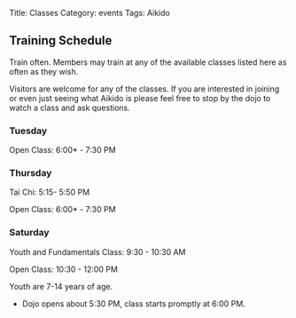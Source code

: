 Title: Classes
Category: events
Tags: Aikido 

## Training Schedule

Train often. Members may train at any of the available classes 
listed here as often as they wish.

Visitors are welcome for any of the classes. If you are interested 
in joining or even just seeing what Aikido is please feel free to 
stop by the dojo to watch a class and ask questions.

### Tuesday
Open Class: 6:00* - 7:30 PM

### Thursday
Tai Chi: 5:15- 5:50 PM

Open Class: 6:00* - 7:30 PM

### Saturday
Youth and Fundamentals Class: 9:30 - 10:30 AM

Open Class: 10:30 - 12:00 PM

Youth are 7-14 years of age.
* Dojo opens about 5:30 PM, class starts promptly at 6:00 PM.

